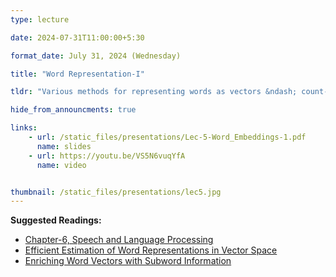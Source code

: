 ```yaml
---
type: lecture

date: 2024-07-31T11:00:00+5:30

format_date: July 31, 2024 (Wednesday)

title: "Word Representation-I"

tldr: "Various methods for representing words as vectors &ndash; count-based methods, prediction-based methods (Word2vec, fastText)."

hide_from_announcments: true

links: 
    - url: /static_files/presentations/Lec-5-Word_Embeddings-1.pdf
      name: slides
    - url: https://youtu.be/VS5N6vuqYfA
      name: video


thumbnail: /static_files/presentations/lec5.jpg
---
```


<!-- Other additional contents using markdown -->
**Suggested Readings:**
- [Chapter-6, Speech and Language Processing](https://web.stanford.edu/~jurafsky/slp3/6.pdf)
- [Efficient Estimation of Word Representations in Vector Space](https://arxiv.org/pdf/1301.3781)
- [Enriching Word Vectors with Subword Information](https://arxiv.org/pdf/1607.04606)

